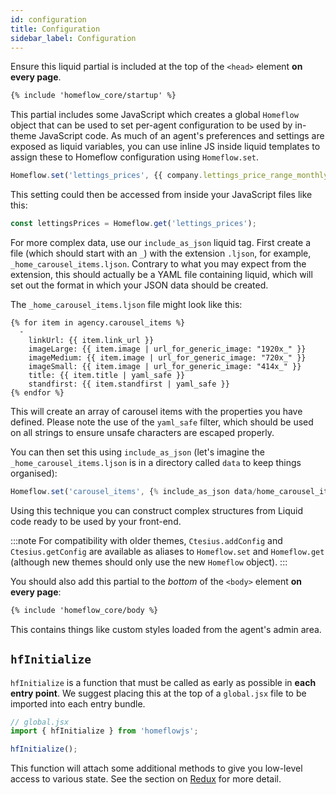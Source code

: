 ```yaml
---
id: configuration
title: Configuration
sidebar_label: Configuration
---
```


Ensure this liquid partial is included at the top of the `<head>` element **on every page**.

```html
{% include 'homeflow_core/startup' %}
```

This partial includes some JavaScript which creates a global `Homeflow` object that can be used to set per-agent configuration to be used by in-theme JavaScript code. As much of an agent's preferences and settings are exposed as liquid variables, you can use inline JS inside liquid templates to assign these to Homeflow configuration using `Homeflow.set`.

```js
Homeflow.set('lettings_prices', {{ company.lettings_price_range_monthly | yaml_safe }});
```

This setting could then be accessed from inside your JavaScript files like this:

```js
const lettingsPrices = Homeflow.get('lettings_prices');
```

For more complex data, use our `include_as_json` liquid tag. First create a file (which should start with an `_`) with the extension `.ljson`, for example, `_home_carousel_items.ljson`. Contrary to what you may expect from the extension, this should actually be a YAML file containing liquid, which will set out the format in which your JSON data should be created.

The `_home_carousel_items.ljson` file might look like this:

```
{% for item in agency.carousel_items %}
  -
    linkUrl: {{ item.link_url }}
    imageLarge: {{ item.image | url_for_generic_image: "1920x_" }}
    imageMedium: {{ item.image | url_for_generic_image: "720x_" }}
    imageSmall: {{ item.image | url_for_generic_image: "414x_" }}
    title: {{ item.title | yaml_safe }}
    standfirst: {{ item.standfirst | yaml_safe }}
{% endfor %}
```

This will create an array of carousel items with the properties you have defined. Please note the use of the `yaml_safe` filter, which should be used on all strings to ensure unsafe characters are escaped properly.

You can then set this using `include_as_json` (let's imagine the `_home_carousel_items.ljson` is in a directory called `data` to keep things organised):

```js
Homeflow.set('carousel_items', {% include_as_json data/home_carousel_items %})
```

Using this technique you can construct complex structures from Liquid code ready to be used by your front-end.

:::note
For compatibility with older themes, `Ctesius.addConfig` and `Ctesius.getConfig` are available as aliases to `Homeflow.set` and `Homeflow.get` (although new themes should only use the new `Homeflow` object).
:::

You should also add this partial to the _bottom_ of the `<body>` element **on every page**:

```html
{% include 'homeflow_core/body %}
```

This contains things like custom styles loaded from the agent's admin area.

## `hfInitialize`

`hfInitialize` is a function that must be called as early as possible in **each entry point**. We suggest placing this at the top of a `global.jsx` file to be imported into each entry bundle.

```jsx
// global.jsx
import { hfInitialize } from 'homeflowjs';

hfInitialize();
```

This function will attach some additional methods to give you low-level access to various state. See the section on [Redux](components/../redux.md) for more detail.

